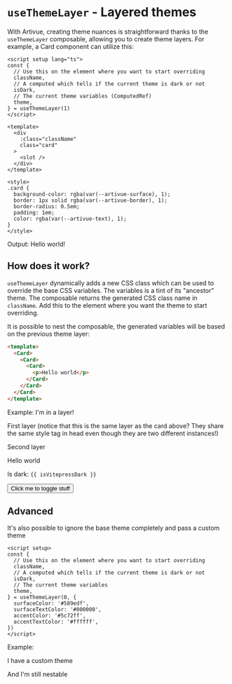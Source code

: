 <script setup>
import { ref, watch } from 'vue'
import Card from '../../components/Card.vue'
import CustomThemedLayer from '../../components/CustomThemedLayer.vue'
import ArtivueInput from '../../components/ArtivueInput.vue'
import { useBaseTheme, themes } from 'artivue'
import { useData } from 'vitepress'

const {
  setGlobalTheme,
  isDark,
} = useBaseTheme()

const { isDark: isVitepressDark } = useData()

function switchTheme() {
  isVitepressDark.value = !isVitepressDark.value
}
</script>

# `useThemeLayer` - Layered themes

With Artivue, creating theme nuances is straightforward thanks to the `useThemeLayer` composable, allowing you to create theme layers.
For example, a Card component can utilize this:

```vue
<script setup lang="ts">
const {
  // Use this on the element where you want to start overriding
  className,
  // A computed which tells if the current theme is dark or not
  isDark,
  // The current theme variables (ComputedRef)
  theme,
} = useThemeLayer(1)
</script>

<template>
  <div
    :class="className"
    class="card"
  >
    <slot />
  </div>
</template>

<style>
.card {
  background-color: rgba(var(--artivue-surface), 1);
  border: 1px solid rgba(var(--artivue-border), 1);
  border-radius: 0.5em;
  padding: 1em;
  color: rgba(var(--artivue-text), 1);
}
</style>
```

Output:
<Card un-p="4">
Hello world!
</Card>

## How does it work?

`useThemeLayer` dynamically adds a new CSS class which can be used to override the base CSS variables. The variables is a tint of its "ancestor" theme.
The composable returns the generated CSS class name in `className`. Add this to the element where you want the theme to start overriding.

It is possible to nest the composable, the generated variables will be based on the previous theme layer:

```html
<template>
  <Card>
    <Card>
      <Card>
        <p>Hello world</p>
      </Card>
    </Card>
  </Card>
</template>
```

Example:
<Card un-m="y-4" un-p="4">
I'm in a layer!
</Card>

<Card class="[&_p]:(m-0)" un-p="4">
  <p un-m="b-4!">First layer (notice that this is the same layer as the card above? They share the same style tag in head even though they are two different instances!)</p>
  <Card un-p="4">
    <p un-m="b-4!">Second layer</p>
    <Card un-p="4">
      <p>Hello world</p>
      <div class="mb-6">
        <ArtivueInput un-w="full" un-min="w-0" un-max="w-xs" placeholder="Themed input!" />
      </div>
      <div class="vp-doc" un-m="y-2">
        <p>Is dark: <code>{{ isVitepressDark }}</code></p>
      </div>
      <button class="artivue-button artivue-button-accent artivue-button-solid" @click="switchTheme()">
        Click me to toggle stuff
      </button>
    </Card>
  </Card>
</Card>

## Advanced

It's also possible to ignore the base theme completely and pass a custom theme

```vue
<script setup>
const {
  // Use this on the element where you want to start overriding
  className,
  // A computed which tells if the current theme is dark or not
  isDark,
  // The current theme variables
  theme,
} = useThemeLayer(0, {
  surfaceColor: '#589edf',
  surfaceTextColor: '#000000',
  accentColor: '#5c72ff',
  accentTextColor: '#ffffff',
})
</script>
```

Example:
<CustomThemedLayer v-slot="{ className }">

  <div :class="className" un-text="artivue-text">
    <Card class="[&_p]:(m-0)" un-p="4">
      <p un-m="b-4!">I have a custom theme</p>
      <Card un-p="4">
        <p>And I'm still nestable</p>
      </Card>
    </Card>
  </div>
</CustomThemedLayer>
